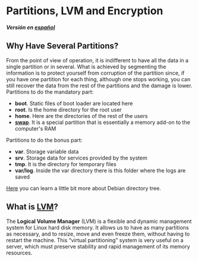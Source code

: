 # Partitions, LVM and Encryption
***Versión en [español](3_Particiones_LVM_Encriptacion.md)***
## Why Have Several Partitions?
From the point of view of operation, it is indifferent to have all the data in a single partition or in several. What is achieved by segmenting the information is to protect yourself from corruption of the partition since, if you have one partition for each thing, although one stops working, you can still recover the data from the rest of the partitions and the damage is lower.
Partitions to do the mandatory part:
- **boot**. Static files of boot loader are located here
- **root**. Is the home directory for the root user
- **home**. Here are the directories of the rest of the users
- [**swap**](https://wiki.debian.org/Swap). It is a special partition that is essentially a memory add-on to the computer's RAM

Partitions to do the bonus part:
- **var**. Storage variable data
- **srv**. Storage data for services provided by the system
- **tmp**. It is the directory for temporary files
- **var/log**. Inside the var directory there is this folder where the logs are saved

[Here](https://www.debian.org/releases/bullseye/amd64/apcs02.en.html) you can learn a little bit more about Debian directory tree.

## What is [LVM](https://wiki.debian.org/LVM)?
The **Logical Volume Manager** (LVM) is a flexible and dynamic management system for Linux hard disk memory. It allows us to have as many partitions as necessary, and to resize, move and even freeze them, without having to restart the machine. This “virtual partitioning” system is very useful on a server, which must preserve stability and rapid management of its memory resources.
